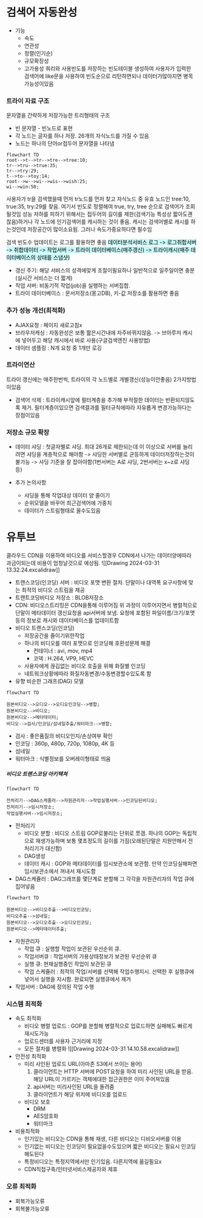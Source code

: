 # 검색어 자동완성
- 기능
	- 속도
	- 연관성
	- 정렬(인기순)
	- 규모확장성
	- 고가용성
쿼리와 사용빈도를 저장하는 빈도테이블 생성하여 사용자가 입력한 검색어에 like문을 사용하여 빈도순으로 리턴하면되나 데이터가많아지면 병목가능성이있음
### 트라이 자료 구조
문자열을 간략하게 저장가능한 트리형태의 구조
 - 빈 문자열 - 빈노드로 표현
 - 각 노드는 글자를 하나 저장. 26개의 자식노드를 가질 수 있음
 - 노드는 하나의 단어or접두어 문자열을 나타냄
```mermaid
flowchart TD
root-->t-->tr-->tre-->tree:10;
tr-->tru-->true:35;
tr-->try:29;
t-->to-->toy:14;
root-->w-->wi-->wis-->wish:25;
wi-->win:50;
```
사용자가 tr을 검색했을때 먼저 tr노드를 먼저 찾고 자식노드 중 유효 노드인 tree:10, true:35, try:29를 찾음.
여기서 빈도로 정렬해여
true, try, tree 순으로 검색어가 조회될것임
성능 저하를 피하기 위해서는 접두어의 길이를 제한(검색기능 특성상 짧아도괜찮음)하거나 각 노드에 인기검색어를 캐시하는 것이 좋음. 캐시는 검색어별로 캐시를 하는것인데 저장공간이 많이소요됨. 그러나 속도가중요하다면 필수임

검색 빈도수 업데이트는 로그를 활용하면 좋음
<mark style="background: #ABF7F7A6;">데이터분석서비스 로그 -> 로그취합서버 -> 취합데이터 -> 작업서버 -> 트라이 데이터베이스(매주갱신) -> 트라이캐시(매주 데이터베이스의 상태를 스냅샷)</mark>
- 갱신 주기: 해당 서비스의 성격에맞게 조절이필요하나 일반적으로 일주일이면 충분(실시간 서비스는 더 짧게)
- 작업 서버: 비동기적 작업(job)을 실행하는 서버집합.
- 트라이 데이터베이스 : 문서저장소(몽고DB), 키-값 저장소를 활용하면 좋음 

### 추가 성능 개선(최적화)
- AJAX요청 : 페이지 새로고침x
- 브라우저캐싱 : 자동완성은 보통 짧은시간내에 자주바뀌지않음. -> 브아루저 캐시에 넣어두고 해당 캐시에서 바로 사용(구글검색엔진 사용방법)
- 데이터 샘플링 : N개 요청 중 1개만 로깅

### 트라이연산
트라이 갱신에는 매주한번씩, 트라이의 각 노드별로 개별갱신(성능이안좋음) 2가지방법이있음
- 검색어 삭제 : 트라이캐시앞에 필터계층을 추가해 부적절한 데이터는 반환되지않도록 제거. 필터계층이있으면 검색결과를 필터규칙에따라 자유롭게 변경가능하다는 장점이있음

### 저장소 규모 확장
- 데이터 샤딩 : 첫글자별로 샤딩. 최대 26개로 제한되는데 이 이상으로 서버를 늘리려면 샤딩을 계층적으로 해야함 -> 샤딩한 서버별로 균등하게 데이터저장하는것이 불가능 -> 샤딩 기준을 잘 잡아야함(1번서버는 A로 샤딩, 2번서버는 x~z로 샤딩 등)



- 추가 논의사항
	- 샤딩을 통해 작업대상 데이터 양 줄이기
	- 순위모델을 바꾸어 최근검색어에 가중치
	- 데이터가 스트림형태로 올수도있음

# 유투브
클라우드 CDN을 이용하여 비디오를 서비스할경우 CDN에서 나가는 데이터양에따라 과금이되는데 비용이 엄청날것으로 예상됨. 
![[Drawing 2024-03-31 13.32.24.excalidraw]]
- 트랜스코딩(인코딩) 서버 : 비디오 포맷 변환 절차. 단말이나 대역폭 요구사항에 맞는 최적의 비디오 스트림을 제공
- 트랜트코딩비디오 저장소 : BLOB저장소
- CDN: 비디오스트리밍은 CDN을통해 이루어짐
위 과정이 이루어지면서 병렬적으로 단말이 메타데이터 갱신요청을 api서버에 보냄. 요청에 포함된 파일이름/크기/포맷등의 정보로 캐시와 데이터베이스를 업데이트함
- 비디오 트랜스코딩(인코딩)
	- 저장공간을 줄이기위한작업
	- 하나의 비디오를 여러 포맷으로 인코딩해 호환성문제 해결
		- 컨테이너 : avi, mov, mp4
		- 코덱 : H.264, VP9, HEVC
	- 사용자에게 끊김없는 비디오 호출을 위해 화질별 인코딩
	- 네트워크상황에따라 화질자동변경/수동변경할수있도록 함
- 유향 비순한 그래프(DAG) 모델 
```mermaid
flowchart TD

원본비디오-->오디오-->오디오인코딩-->병합;
원본비디오-->비디오;
원본비디오-->메타데이터;
비디오-->검사/인코딩/섬네일추출/워터마크-->병합;
```
- 검사 : 좋은품질의 비디오인지/손상여부 확인
- 인코딩 : 360p, 480p, 720p, 1080p, 4K 등
- 섬네일
- 워터마크 : 식별정보를 오버레이형태로 띄움
##### 비디오 트랜스코딩 아키텍쳐
```mermaid
flowchart TD

전처리기-->DAG스케줄러-->자원관리자-->작업실행서버-->인코딩된비디오;
전처리기-->임시저장소;
작업실행서버-->임시저장소;
```
- 전처리기
	- 비디오 분할 : 비디오 스트림 GOP로불리는 단위로 쪼갬. 하나의 GOP는 독립적으로 재생가능하며 보통 몇초정도의 길이를 가짐(오래된단말은 지원안해서 전처리기가 대신함)
	- DAG생성
	- 데이터 캐시 : GOP와 메타데이터를 임시보관소에 보관함. 만약 인코딩실해파면 임시보관소에서 꺼내서 재시도함
- DAG스케쥴러 : DAG그래프를 몇단계로 분할해 그 각각을 자원관리자의 작업 큐에 집어넣음
```mermaid
flowchart TD

원본비디오-->비디오추출-->비디오인코딩;
비디오추출-->섬네일;
원본비디오-->오디오추출-->오디오인코딩;
원본비디오-->메타데이터추출;

```
- 자원관리자
	- 작업 큐 : 실행할 작업이 보관된 우선순위 큐.
	- 작업서버큐 : 작업서버의 가용상태정보가 보관된 우선순위 큐
	- 실행 큐: 현재실행중인 작업이 보관된 큐
	- 작업 스케쥴러 : 최적의 작업/서버를 선택해 작업수행지시. 선택한 후 실행큐에 넣어서 실행을 지시함. 완료되면 실행큐에서 제거
- 작업서버 : DAG에 정의된 작업 수행
### 시스템 최적화
- 속도 최적화
	- 비디오 병렬 업로드 : GOP를 분할해 병렬적으로 업로드하면 실패해도 빠르게 재시도가능
	- 업로드센터를 사용자 근거리에 지정
	- 모든 절차를 병렬화
![[Drawing 2024-03-31 14.10.58.excalidraw]]
- 안전성 최적화
	- 미리 사인된 업로드 URL(아마존 S3에서 쓰이는 용어)
		1. 클라이언트는 HTTP 서버에 POST요청을 하여 미리 사인된 URL을 받음. 해당 URL이 가르키는 객체에대한 접근권한은 이미 주어져있음
		2. api서버는 미리사인된 URL을 돌려줌
		3. 클라이언트가 해당 위치에 비디오를 업로드
	- 비디오 보호
		- DRM
		- AES암호화
		- 워터마크
- 비용최적화
	- 인기있는 비디오는 CDN을 통해 재생, 다른 비디오는 디비오서버를 이용
	- 인기없는 비디오는 인코딩이 필요없을수도있으며 짧은 비디오는 필요시 인코딩해도된다
	- 특정비디오는 특정지역에서만 인기있음. 다른지역에 옮길필요x
	- CDN직접구축/인터넷서비스제공자와 제휴 
### 오류 최적화
- 회복가능오류
- 회복불가능오류